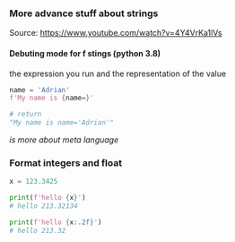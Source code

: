 ### More advance stuff about strings
Source: https://www.youtube.com/watch?v=4Y4VrKa1lVs

#### Debuting mode for f stings (python 3.8)
the expression you run and the representation of the value
```python
name = 'Adrian'
f'My name is {name=}'

# return
"My name is name='Adrian'"
```
*is more about meta language*

### Format integers and float 
```python
x = 123.3425

print(f'hello {x}')
# hello 213.32134

print(f'hello {x:.2f}')
# hello 213.32
```